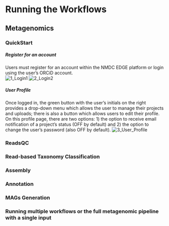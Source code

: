 #  Running the Workflows

## Metagenomics

### QuickStart
##### Register for an account 
Users must register for an account within the NMDC EDGE platform or login using the user’s ORCiD account.  
![1_Login1](https://user-images.githubusercontent.com/10235220/156612523-aba07096-a5c6-42fd-a972-8312fb138fcd.jpeg)
![2_Login2](https://user-images.githubusercontent.com/10235220/156612527-87c16b4c-1c42-4d11-9995-a3036ed81fe3.jpeg)
##### User Profile
Once logged in, the green button with the user’s initials on the right provides a drop-down menu which allows the user to manage their projects and uploads; there is also a button which allows users to edit their profile. On this profile page, there are two options: 1) the option to receive email notification of a project’s status (OFF by default) and 2) the option to change the user’s password (also OFF by default).
![3_User_Profile](https://user-images.githubusercontent.com/10235220/156614511-69517d6f-6b67-452a-a4fb-f0fe02fbce22.jpeg)



### ReadsQC

### Read-based Taxonomy Classification

### Assembly

### Annotation

### MAGs Generation

### Running multiple workflows or the full metagenomic pipeline with a single input
